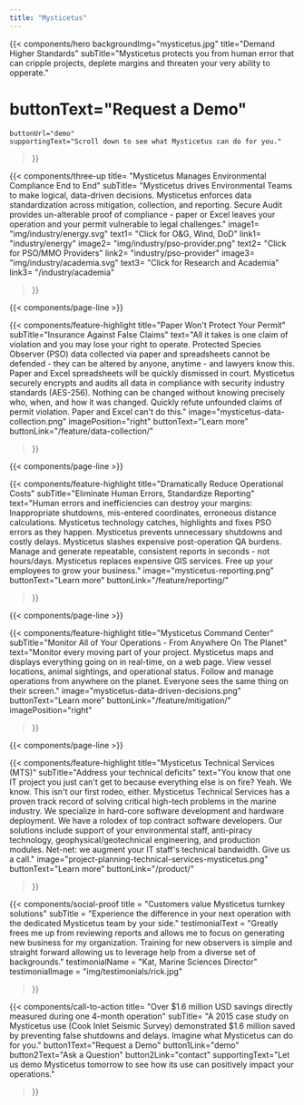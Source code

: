 ```yaml
---
title: "Mysticetus"
---
```


{{< components/hero
	backgroundImg="mysticetus.jpg"
	title="Demand Higher Standards"
	subTitle="Mysticetus protects you from human error that can cripple projects, deplete margins and threaten your very ability to opperate."
#	buttonText="Request a Demo"
	buttonUrl="demo"
	supportingText="Scroll down to see what Mysticetus can do for you."
>}}

<!-- 
NOTE: We can use these icons for free as long as we attribute the artist(s) (see footer below copyright)
Icons:
	- Energy: https://www.flaticon.com/free-icon/wind-energy_1400311
	- PSO Provider: https://www.flaticon.com/free-icon/destination_854881
	- Academia: https://www.flaticon.com/free-icon/book_854861
-->
{{< components/three-up
	title= "Mysticetus Manages Environmental Compliance End to End"
	subTitle= "Mysticetus drives Environmental Teams to make logical, data-driven decisions. Mysticetus enforces data standardization across mitigation, collection, and reporting. Secure Audit provides un-alterable proof of compliance -  paper or Excel leaves your operation and your permit vulnerable to legal challenges."
	image1= "img/industry/energy.svg"
	text1= "Click for O&G, Wind, DoD"
	link1= "industry/energy"
	image2= "img/industry/pso-provider.png"
	text2= "Click for PSO/MMO Providers"
	link2= "industry/pso-provider"
	image3= "img/industry/academia.svg"
	text3= "Click for Research and Academia"
	link3= "/industry/academia"
>}}

{{< components/page-line >}}

{{< components/feature-highlight
	title="Paper Won't Protect Your Permit"
	subTitle="Insurance Against False Claims"
	text="All it takes is one claim of violation and you may lose your right to operate. Protected Species Observer (PSO) data collected via paper and spreadsheets cannot be defended - they can be altered by anyone, anytime - and lawyers know this. Paper and Excel spreadsheets will be quickly dismissed in court. Mysticetus securely encrypts and audits all data in compliance with security industry standards (AES-256). Nothing can be changed without knowing precisely who, when, and how it was changed. Quickly refute unfounded claims of permit violation. Paper and Excel can't do this."
	image="mysticetus-data-collection.png"
	imagePosition="right"
	buttonText="Learn more"
	buttonLink="/feature/data-collection/"
>}}

{{< components/page-line >}}

{{< components/feature-highlight
	title="Dramatically Reduce Operational Costs"
	subTitle="Eliminate Human Errors, Standardize Reporting"
	text="Human errors and inefficiencies can destroy your margins: Inappropriate shutdowns, mis-entered coordinates, erroneous distance calculations. Mysticetus technology catches, highlights and fixes PSO errors as they happen. Mysticetus prevents unnecessary shutdowns and costly delays. Mysticetus slashes expensive post-operation QA burdens. Manage and generate repeatable, consistent reports in seconds - not hours/days. Mysticetus replaces expensive GIS services. Free up your employees to grow your business."
	image="mysticetus-reporting.png"
	buttonText="Learn more"
	buttonLink="/feature/reporting/"
>}}

{{< components/page-line >}}

{{< components/feature-highlight
	title="Mysticetus Command Center"
	subTitle="Monitor All of Your Operations - From Anywhere On The Planet"
	text="Monitor every moving part of your project. Mysticetus maps and displays everything going on in real-time, on a web page. View vessel locations, animal sightings, and operational status. Follow and manage operations from anywhere on the planet. Everyone sees the same thing on their screen."
	image="mysticetus-data-driven-decisions.png"
	buttonText="Learn more"
	buttonLink="/feature/mitigation/"
	imagePosition="right"
>}}

{{< components/page-line >}}

{{< components/feature-highlight
	title="Mysticetus Technical Services (MTS)"
	subTitle="Address your technical deficits"
	text="You know that one IT project you just can't get to because everything else is on fire? Yeah. We know. This isn't our first rodeo, either. Mysticetus Technical Services has a proven track record of solving critical high-tech problems in the marine industry. We specialize in hard-core software development and hardware deployment. We have a rolodex of top contract software developers. Our solutions include support of your environmental staff, anti-piracy technology, geophysical/geotechnical engineering, and production modules. Net-net: we augment your IT staff's technical bandwidth. Give us a call."
	image="project-planning-technical-services-mysticetus.png"
	buttonText="Learn more"
	buttonLink="/product/"
>}}

{{< components/social-proof 
	title = "Customers value Mysticetus turnkey solutions"
	subTitle = "Experience the difference in your next operation with the dedicated Mysticetus team by your side."
	testimonialText = "Greatly frees me up from reviewing reports and allows me to focus on generating new business for my organization. Training for new observers is simple and straight forward allowing us to leverage help from a diverse set of backgrounds."
	testimonialName = "Kat, Marine Sciences Director"
	testimonialImage = "img/testimonials/rick.jpg"
>}}

{{< components/call-to-action
	title= "Over $1.6 million USD savings directly measured during one 4-month operation"
	subTitle= "A 2015 case study on Mysticetus use (Cook Inlet Seismic Survey) demonstrated $1.6 million saved by preventing false shutdowns and delays. Imagine what Mysticetus can do for you."
	button1Text="Request a Demo"
	button1Link="demo"
	button2Text="Ask a Question"
	button2Link="contact"
	supportingText="Let us demo Mysticetus tomorrow to see how its use can positively impact your operations."
>}}
